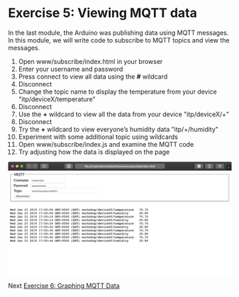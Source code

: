 # Exercise 5: Viewing MQTT data

In the last module, the Arduino was publishing data using MQTT messages. In this module, we will write code to subscribe to MQTT topics and view the messages.

1. Open www/subscribe/index.html in your browser
1. Enter your username and password
1. Press connect to view all data using the **#** wildcard
1. Disconnect
1. Change the topic name to display the temperature from your device "itp/deviceX/temperature"
1. Disconnect
1. Use the **+** wildcard to view all the data from your device "itp/deviceX/+"
1. Disconnect
1. Try the **+** wildcard to view everyone’s humidity data "itp/+/humidity"
1. Experiment with some additional topic using wildcards
1. Open www/subscribe/index.js and examine the MQTT code
1. Try adjusting how the data is displayed on the page

![Sceenshot of MQTT subscription example](images/subscribe.png)

Next [Exercise 6: Graphing MQTT Data](exercise6.md)